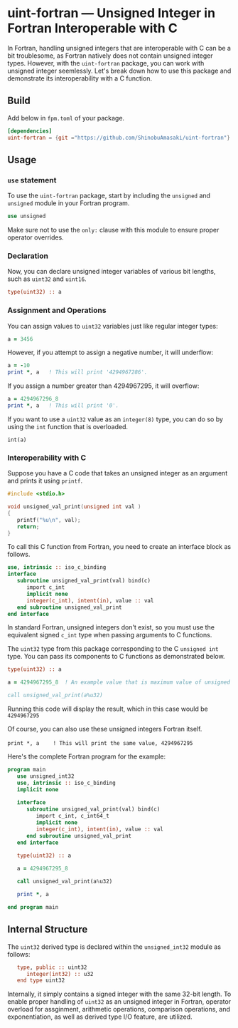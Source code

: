 # uint-fortran — Unsigned Integer in Fortran Interoperable with C
In Fortran, handling unsigned integers that are interoperable with C can be a bit troublesome,
as Fortran natively does not contain unsigned integer types.
However, with the `uint-fortran` package, you can work with unsigned integer seemlessly.
Let's break down how to use this package and demonstrate its interoperability with a C function.

## Build

Add below in `fpm.toml` of your package.
```toml
[dependencies]
uint-fortran = {git ="https://github.com/ShinobuAmasaki/uint-fortran"}
```

## Usage

### `use` statement 
To use the `uint-fortran` package, start by including the `unsigned` and `unsigned` module in your Fortran program.

```fortran
use unsigned
```

Make sure not to use the `only:` clause with this module to ensure proper operator overrides.

### Declaration

Now, you can declare unsigned integer variables of various bit lengths, such as `uint32` and `uint16`.

```fortran
type(uint32) :: a
```

### Assignment and Operations

You can assign values to `uint32` variables just like regular integer types:

```fortran
a = 3456
```
However, if you attempt to assign a negative number, it will underflow:

```fortran
a = -10
print *, a   ! This will print '4294967286'.
```

If you assign  a number greater than 4294967295, it will overflow:

```fortran
a = 4294967296_8
print *, a   ! This will print '0'.
```

If you want to use a `uint32` value as an `integer(8)` type, you can do so by using the `int` function that is overloaded.
```
int(a)
```


### Interoperability with C 

Suppose you have a C code that takes an unsigned integer as an argument and prints it using `printf`.
```c
#include <stdio.h>

void unsigned_val_print(unsigned int val )
{
   printf("%u\n", val);
   return;
}
```

To call this C function from Fortran, you need to create an interface block as follows.
```fortran
use, intrinsic :: iso_c_binding
interface
   subroutine unsigned_val_print(val) bind(c)
      import c_int
      implicit none
      integer(c_int), intent(in), value :: val
   end subroutine unsigned_val_print
end interface
```

In standard Fortran, unsigned integers don't exist, so you must use the equivalent signed `c_int` type when passing arguments to C functions.

The `uint32` type from this package corresponding to the C `unsigned int` type. You can pass its components to C functions as demonstrated below.


```fortran
type(uint32) :: a

a = 4294967295_8  ! An example value that is maximum value of unsigned int

call unsigned_val_print(a%u32)
```
Running this code will display the result, which in this case would be `4294967295`

Of course, you can also use these unsigned integers Fortran itself.

```
print *, a 　　! This will print the same value, 4294967295
```


Here's the complete Fortran program for the example:
```fortran
program main
   use unsigned_int32
   use, intrinsic :: iso_c_binding
   implicit none
   
   interface
      subroutine unsigned_val_print(val) bind(c)
         import c_int, c_int64_t
         implicit none
         integer(c_int), intent(in), value :: val
      end subroutine unsigned_val_print
   end interface

   type(uint32) :: a 
   
   a = 4294967295_8

   call unsigned_val_print(a%u32)

   print *, a

end program main 
```

## Internal Structure

The `uint32` derived type is declared within the `unsigned_int32` module as follows:

```fortran
   type, public :: uint32
      integer(int32) :: u32
   end type uint32
```

Internally, it simply contains a signed integer with the same 32-bit length. To enable
proper handling of `uint32` as an unsigned integer in Fortran, operator overload for assginment,
arithmetic operations, comparison operations, and exponentiation, as well as derived type I/O feature, are utilized.